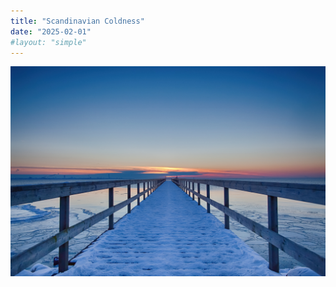 ```yaml
---
title: "Scandinavian Coldness"
date: "2025-02-01"
#layout: "simple"
---
```

![Scandinavian Coldness!](featured.jpg "Scandinavian Coldness")
